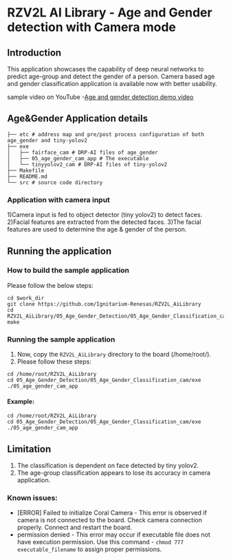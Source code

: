 # RZV2L AI Library - Age and Gender detection with Camera mode

## Introduction

This application showcases the capability of deep neural networks to predict age-group and detect the gender of a person.
Camera based age and gender classification application is available now with better usability. 

sample video on YouTube -[Age and gender detection demo video](https://youtu.be/azJW8TZ2-Hg)

## Age&Gender Application details
```
├── etc # address map and pre/post process configuration of both age_gender and tiny-yolov2
├── exe
│   ├── fairface_cam # DRP-AI files of age_gender
│   ├── 05_age_gender_cam_app # The executable
│   └── tinyyolov2_cam # DRP-AI files of tiny-yolov2
├── Makefile
├── README.md
└── src # source code directory
```

### Application with camera input


1)Camera input is fed to object detector (tiny yolov2) to detect faces.
2)Facial features are extracted from the detected faces. 
3)The facial features are used to determine the age & gender of the person.

## Running the application
### How to build the sample application

Please follow the below steps:

```
cd $work_dir
git clone https://github.com/Ignitarium-Renesas/RZV2L_AiLibrary 
cd RZV2L_AiLibrary/05_Age_Gender_Detection/05_Age_Gender_Classification_cam
make
```

### Running the sample application

1. Now, copy the `RZV2L_AiLibrary` directory to the board (/home/root/).
2. Please follow these steps:

```
cd /home/root/RZV2L_AiLibrary 
cd 05_Age_Gender_Detection/05_Age_Gender_Classification_cam/exe
./05_age_gender_cam_app
```

#### Example:
```
cd /home/root/RZV2L_AiLibrary 
cd 05_Age_Gender_Detection/05_Age_Gender_Classification_cam/exe
./05_age_gender_cam_app
```
## Limitation
1. The classification is dependent on face detected by tiny yolov2.
2. The age-group classification appears to lose its accuracy in camera application.

### Known issues:
- [ERROR] Failed to initialize Coral Camera - This error is observed if camera is not connected to the board. Check camera connection properly. Connect and restart the board.
- permission denied - This error may occur if executable file does not have execution permission. Use this command - `chmod 777 executable_filename` to assign proper permissions.
